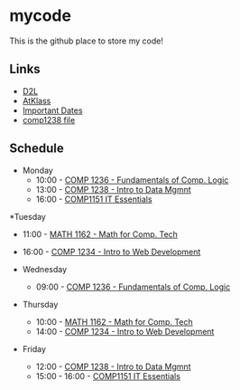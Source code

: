 # mycode
This is the github place to store my code!

## Links
- [D2L](https://learn.georgebrown.ca)
- [AtKlass](https://app.atklass.com)
- [Important Dates](https://www.georgebrown.ca/current-students/important-dates?term=27246&category=131)
- [comp1238 file](https://github.com/Toastm1ss/mycode/blob/main/comp1238.md)


## Schedule
* Monday
  * 10:00 - [COMP 1236 - Fundamentals of Comp. Logic](https://learn.georgebrown.ca/d2l/home/416378)
  * 13:00 - [COMP 1238 - Intro to Data Mgmnt](https://learn.georgebrown.ca/d2l/home/412494)
  * 16:00 - [COMP1151 IT Essentials](https://learn.georgebrown.ca/d2l/home/408347)

*Tuesday
  * 11:00 - [MATH 1162 - Math for Comp. Tech](https://learn.georgebrown.ca/d2l/home/405827)
  * 16:00 - [COMP 1234 - Intro to Web Development](https://learn.georgebrown.ca/d2l/home/416183)

* Wednesday
  * 09:00 - [COMP 1236 - Fundamentals of Comp. Logic](https://learn.georgebrown.ca/d2l/home/416378)
 
* Thursday
  * 10:00 - [MATH 1162 - Math for Comp. Tech](https://learn.georgebrown.ca/d2l/home/405827)
  * 14:00 - [COMP 1234 - Intro to Web Development](https://learn.georgebrown.ca/d2l/home/416183)
 
* Friday
  * 12:00 - [COMP 1238 - Intro to Data Mgmnt](https://learn.georgebrown.ca/d2l/home/412494)
  * 15:00 - 16:00 - [COMP1151 IT Essentials](https://learn.georgebrown.ca/d2l/home/408347)
  
  
